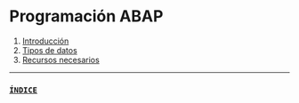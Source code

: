 # Programación ABAP
1. [Introducción](./introduccion.md)
2. [Tipos de datos](./tipos_de_datos.md)
3. [Recursos necesarios](./recursos_necesarios.md)
<hr />

### [```ÍNDICE```](../indice.md)
